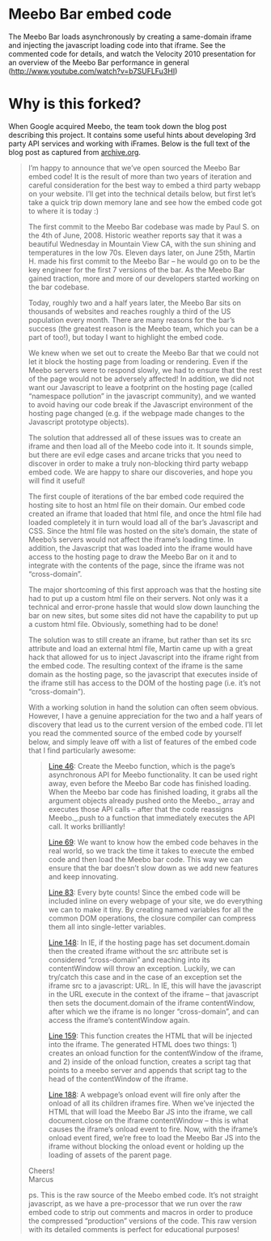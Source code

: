 Meebo Bar embed code
====================

The Meebo Bar loads asynchronously by creating a same-domain iframe and injecting the javascript loading code into that iframe.
See the commented code for details, and watch the Velocity 2010 presentation for an overview of the Meebo Bar performance in general (http://www.youtube.com/watch?v=b7SUFLFu3HI)

Why is this forked?
===================

When Google acquired Meebo, the team took down the blog post describing this project. It contains some useful hints about developing 3rd party API services and working with iFrames. Below is the full text of the blog post as captured from [archive.org](http://web.archive.org/web/20110623052414/http://blog.meebo.com/?p=2956).

> I’m happy to announce that we’ve open sourced the Meebo Bar embed code! It is the result of more than two years of iteration and careful consideration for the best way to embed a third party webapp on your website. I’ll get into the technical details below, but first let’s take a quick trip down memory lane and see how the embed code got to where it is today :)
> 
> The first commit to the Meebo Bar codebase was made by Paul S. on the 4th of June, 2008. Historic weather reports say that it was a beautiful Wednesday in Mountain View CA, with the sun shining and temperatures in the low 70s. Eleven days later, on June 25th, Martin H. made his first commit to the Meebo Bar – he would go on to be the key engineer for the first 7 versions of the bar. As the Meebo Bar gained traction, more and more of our developers started working on the bar codebase.
> 
> Today, roughly two and a half years later, the Meebo Bar sits on thousands of websites and reaches roughly a third of the US population every month. There are many reasons for the bar’s success (the greatest reason is the Meebo team, which you can be a part of too!), but today I want to highlight the embed code.
> 
> We knew when we set out to create the Meebo Bar that we could not let it block the hosting page from loading or rendering. Even if the Meebo servers were to respond slowly, we had to ensure that the rest of the page would not be adversely affected! In addition, we did not want our Javascript to leave a footprint on the hosting page (called “namespace pollution” in the javascript community), and we wanted to avoid having our code break if the Javascript environment of the hosting page changed (e.g. if the webpage made changes to the Javascript prototype objects).
> 
> The solution that addressed all of these issues was to create an iframe and then load all of the Meebo code into it. It sounds simple, but there are evil edge cases and arcane tricks that you need to discover in order to make a truly non-blocking third party webapp embed code. We are happy to share our discoveries, and hope you will find it useful!
> 
> The first couple of iterations of the bar embed code required the hosting site to host an html file on their domain. Our embed code created an iframe that loaded that html file, and once the html file had loaded completely it in turn would load all of the bar’s Javascript and CSS. Since the html file was hosted on the site’s domain, the state of Meebo’s servers would not affect the iframe’s loading time. In addition, the Javascript that was loaded into the iframe would have access to the hosting page to draw the Meebo Bar on it and to integrate with the contents of the page, since the iframe was not “cross-domain”.
> 
> The major shortcoming of this first approach was that the hosting site had to put up a custom html file on their servers. Not only was it a technical and error-prone hassle that would slow down launching the bar on new sites, but some sites did not have the capability to put up a custom html file. Obviously, something had to be done!
> 
> The solution was to still create an iframe, but rather than set its src attribute and load an external html file, Martin came up with a great hack that allowed for us to inject Javascript into the iframe right from the embed code. The resulting context of the iframe is the same domain as the hosting page, so the javascript that executes inside of the iframe still has access to the DOM of the hosting page (i.e. it’s not “cross-domain”).
> 
> With a working solution in hand the solution can often seem obvious. However, I have a genuine appreciation for the two and a half years of discovery that lead us to the current version of the embed code. I’ll let you read the commented source of the embed code by yourself below, and simply leave off with a list of features of the embed code that I find particularly awesome:
> 
> > [Line 46](blob/master/embed-code.js#L46): Create the Meebo function, which is the page’s asynchronous API for Meebo functionality. It can be used right away, even before the Meebo Bar code has finished loading. When the Meebo bar code has finished loading, it grabs all the argument objects already pushed onto the Meebo._ array and executes those API calls – after that the code reassigns Meebo._.push to a function that immediately executes the API call. It works brilliantly!
> > 
> > [Line 69](blob/master/embed-code.js#L69): We want to know how the embed code behaves in the real world, so we track the time it takes to execute the embed code and then load the Meebo bar code. This way we can ensure that the bar doesn’t slow down as we add new features and keep innovating.
> > 
> > [Line 83](blob/master/embed-code.js#L83): Every byte counts! Since the embed code will be included inline on every webpage of your site, we do everything we can to make it tiny. By creating named variables for all the common DOM operations, the closure compiler can compress them all into single-letter variables.
> > 
> > [Line 148](blob/master/embed-code.js#L148): In IE, if the hosting page has set document.domain then the created iframe without the src attribute set is considered “cross-domain” and reaching into its contentWindow will throw an exception. Luckily, we can try/catch this case and in the case of an exception set the iframe src to a javascript: URL. In IE, this will have the javascript in the URL execute in the context of the iframe – that javascript then sets the document.domain of the iframe contentWindow, after which we the iframe is no longer “cross-domain”, and can access the iframe’s contentWindow again.
> > 
> > [Line 159](blob/master/embed-code.js#L159): This function creates the HTML that will be injected into the iframe. The generated HTML does two things: 1) creates an onload function for the contentWindow of the iframe, and 2) inside of the onload function, creates a script tag that points to a meebo server and appends that script tag to the head of the contentWindow of the iframe.
> > 
> > [Line 188](blob/master/embed-code.js#L188): A webpage’s onload event will fire only after the onload of all its children iframes fire. When we’ve injected the HTML that will load the Meebo Bar JS into the iframe, we call document.close on the iframe contentWindow – this is what causes the iframe’s onload event to fire. Now, with the iframe’s onload event fired, we’re free to load the Meebo Bar JS into the iframe without blocking the onload event or holding up the loading of assets of the parent page.
>
> Cheers!  
> Marcus
> 
> ps. This is the raw source of the Meebo embed code. It’s not straight javascript, as we have a pre-processor that we run over the raw embed code to strip out comments and macros in order to produce the compressed “production” versions of the code. This raw version with its detailed comments is perfect for educational purposes!
